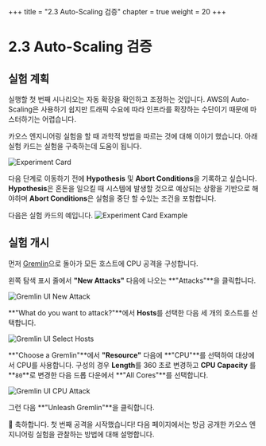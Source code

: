 +++
title = "2.3 Auto-Scaling 검증"
chapter = true
weight = 20
+++

# 2.3 Auto-Scaling 검증
## 실험 계획
실행할 첫 번째 시나리오는 자동 확장을 확인하고 조정하는 것입니다. AWS의 Auto-Scaling은 사용하기 쉽지만 트래픽 수요에 따라 인프라를 확장하는 수단이기 때문에 마스터하기는 어렵습니다.

카오스 엔지니어링 실험을 할 때 과학적 방법을 따르는 것에 대해 이야기 했습니다. 아래 실험 카드는 실험을 구축하는데 도움이 됩니다.

![Experiment Card](/images/Experiment_Card.jpg)

다음 단계로 이동하기 전에 **Hypothesis** 및 **Abort Conditions**을 기록하고 싶습니다. **Hypothesis**은 혼돈을 일으킬 때 시스템에 발생할 것으로 예상되는 상황을 기반으로 해야하며 **Abort Conditions**은 실험을 중단 할 수있는 조건을 포함합니다.

다음은 실험 카드의 예입니다.
![Experiment Card Example](/images/Experiment_Card_Example.jpg)

## 실험 개시
먼저 [Gremlin](https://app.gremlin.com)으로 돌아가 모든 호스트에 CPU 공격을 구성합니다.

왼쪽 탐색 표시 줄에서 **"New Attacks"** 다음에 나오는 **"Attacks"**을 클릭합니다.

![Gremlin UI New Attack](/images/gremlin/gremlin_ui_create_new_attack.png)

**"What do you want to attack?"**에서 **Hosts**를 선택한 다음 세 개의 호스트를 선택합니다.

![Gremlin UI Select Hosts](/images/gremlin/gremlin_ui_select_hosts.png)

**"Choose a Gremlin"**에서 **"Resource"** 다음에 **"CPU"**를 선택하여 대상에서 CPU를 사용합니다. 구성의 경우 **Length**를 360 초로 변경하고 **CPU Capacity** 를 **`80`**로 변경한 다음 드롭 다운에서 **"All Cores"**를 선택합니다.

![Gremlin UI CPU Attack](/images/gremlin/gremlin_ui_cpu_attack.png)

그런 다음 **"Unleash Gremlin"**을 클릭합니다.

🎉 축하합니다. 첫 번째 공격을 시작했습니다!
다음 페이지에서는 방금 공개한 카오스 엔지니어링 실험을 관찰하는 방법에 대해 설명합니다.
